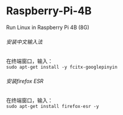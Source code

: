 # Raspberry-Pi-4B
Run Linux in Raspberry Pi 4B (8G)<br>
###### 安装中文输入法<br>
在终端窗口，输入：<br>
`
sudo apt-get install -y fcitx-googlepinyin
`
<br>
###### 安装firefox ESR<br>
在终端窗口，输入：<br>
`
sudo apt-get install firefox-esr -y
`
